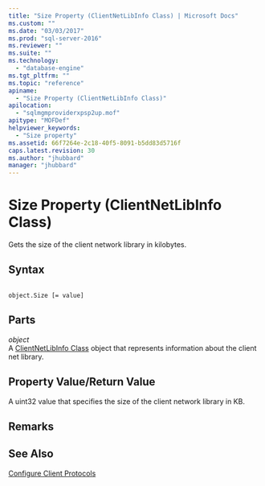 ```yaml
---
title: "Size Property (ClientNetLibInfo Class) | Microsoft Docs"
ms.custom: ""
ms.date: "03/03/2017"
ms.prod: "sql-server-2016"
ms.reviewer: ""
ms.suite: ""
ms.technology: 
  - "database-engine"
ms.tgt_pltfrm: ""
ms.topic: "reference"
apiname: 
  - "Size Property (ClientNetLibInfo Class)"
apilocation: 
  - "sqlmgmproviderxpsp2up.mof"
apitype: "MOFDef"
helpviewer_keywords: 
  - "Size property"
ms.assetid: 66f7264e-2c18-40f5-8091-b5dd83d5716f
caps.latest.revision: 30
ms.author: "jhubbard"
manager: "jhubbard"
---
```

# Size Property (ClientNetLibInfo Class)
  Gets the size of the client network library in kilobytes.  
  
## Syntax  
  
```  
  
object.Size [= value]  
```  
  
## Parts  
 *object*  
 A [ClientNetLibInfo Class](../../../relational-databases/wmi-provider-configuration-classes/clientnetlibinfo-class/clientnetlibinfo-class.md) object that represents information about the client net library.  
  
## Property Value/Return Value  
 A uint32 value that specifies the size of the client network library in KB.  
  
## Remarks  
  
## See Also  
 [Configure Client Protocols](http://technet.microsoft.com/library/ms181035.aspx)  
  
  